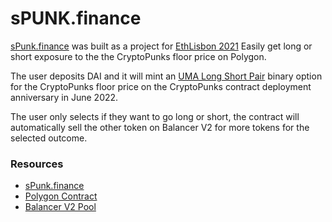 # sPUNK.finance

[sPunk.finance](https://spunk.finance) was built as a project for [EthLisbon 2021](https://www.ethlisbon.org/)
Easily get long or short exposure to the the CryptoPunks floor price on Polygon.

The user deposits DAI and it will mint an [UMA Long Short Pair](https://docs.umaproject.org/synthetic-tokens/long-short-pair) binary option for the CryptoPunks floor price on the CryptoPunks contract deployment anniversary in June 2022.

The user only selects if they want to go long or short, the contract will automatically sell the other token on Balancer V2 for more tokens for the selected outcome.

### Resources

- [sPunk.finance](https://spunk.finance)
- [Polygon Contract](https://polygonscan.com/address/0xD98E5b1a0Aa8627625E89e12f158830BE25e1fbf#code)
- [Balancer V2 Pool](https://polygon.balancer.fi/#/pool/0x7819f1532c49388106f7762328c51ee70edd134c00020000000000000000006c)
